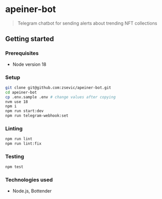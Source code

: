 # apeiner-bot

> Telegram chatbot for sending alerts about trending NFT collections

## Getting started

### Prerequisites

- Node version 18

### Setup

```bash
git clone git@github.com:zsevic/apeiner-bot.git
cd apeiner-bot
cp .env.sample .env # change values after copying
nvm use 18
npm i
npm run start:dev
npm run telegram-webhook:set
```

### Linting

```bash
npm run lint
npm run lint:fix
```

### Testing

```bash
npm test
```

### Technologies used

- Node.js, Bottender